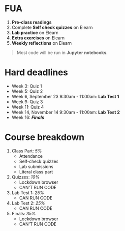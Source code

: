 # FUA

1. **Pre-class readings**
2. Complete **Self check quizzes** on Elearn
3. **Lab practice** on Elearn
4. **Extra exercises** on Elearn
5. **Weekly reflections** on Elearn

> Most code will be run in **Jupyter notebooks**.

# Hard deadlines

* Week 3: Quiz 1
* Week 5: Quiz 2
* Week 6, September 23 9:30am - 11:00am: **Lab Test 1**
* Week 9: Quiz 3
* Week 11: Quiz 4
* Week 14, November 14 9:30am - 11:00am: **Lab Test 2**
* Week 16: ***Finals***

# Course breakdown

1. Class Part: *5%*
    * Attendance
    * Self-check quizzes
    * Lab submissions
    * Literal class part
2. Quizzes: *10%*
    * Lockdown browser
    * CAN'T RUN CODE
3. Lab Test 1: *25%*
    * CAN RUN CODE
4. Lab Test 2: *25%*
    * CAN RUN CODE
5. Finals: *35%*
    * Lockdown browser
    * CAN'T RUN CODE


